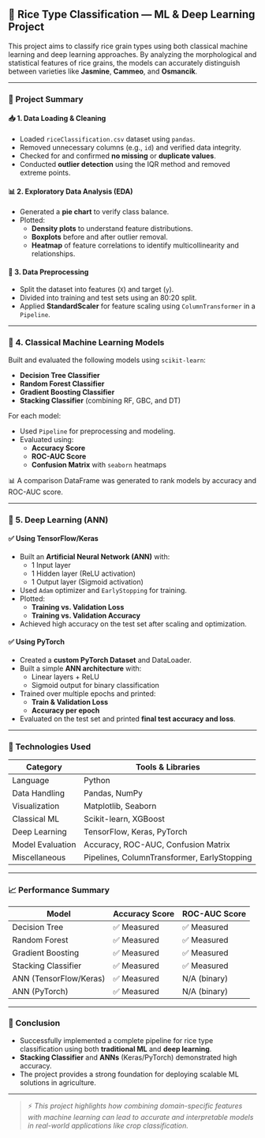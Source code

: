 ## 🌾 Rice Type Classification — ML & Deep Learning Project

This project aims to classify rice grain types using both classical machine learning and deep learning approaches. By analyzing the morphological and statistical features of rice grains, the models can accurately distinguish between varieties like **Jasmine**, **Cammeo**, and **Osmancik**.

---

### 📌 Project Summary

#### 📥 1. Data Loading & Cleaning
- Loaded `riceClassification.csv` dataset using `pandas`.
- Removed unnecessary columns (e.g., `id`) and verified data integrity.
- Checked for and confirmed **no missing** or **duplicate values**.
- Conducted **outlier detection** using the IQR method and removed extreme points.

#### 📊 2. Exploratory Data Analysis (EDA)
- Generated a **pie chart** to verify class balance.
- Plotted:
  - **Density plots** to understand feature distributions.
  - **Boxplots** before and after outlier removal.
  - **Heatmap** of feature correlations to identify multicollinearity and relationships.

#### 🧹 3. Data Preprocessing
- Split the dataset into features (`X`) and target (`y`).
- Divided into training and test sets using an 80:20 split.
- Applied **StandardScaler** for feature scaling using `ColumnTransformer` in a `Pipeline`.

---

### 🤖 4. Classical Machine Learning Models
Built and evaluated the following models using `scikit-learn`:
- **Decision Tree Classifier**
- **Random Forest Classifier**
- **Gradient Boosting Classifier**
- **Stacking Classifier** (combining RF, GBC, and DT)

For each model:
- Used `Pipeline` for preprocessing and modeling.
- Evaluated using:
  - **Accuracy Score**
  - **ROC-AUC Score**
  - **Confusion Matrix** with `seaborn` heatmaps

📊 A comparison DataFrame was generated to rank models by accuracy and ROC-AUC score.

---

### 🧠 5. Deep Learning (ANN)

#### ✅ Using TensorFlow/Keras
- Built an **Artificial Neural Network (ANN)** with:
  - 1 Input layer
  - 1 Hidden layer (ReLU activation)
  - 1 Output layer (Sigmoid activation)
- Used `Adam` optimizer and `EarlyStopping` for training.
- Plotted:
  - **Training vs. Validation Loss**
  - **Training vs. Validation Accuracy**
- Achieved high accuracy on the test set after scaling and optimization.

#### ✅ Using PyTorch
- Created a **custom PyTorch Dataset** and DataLoader.
- Built a simple **ANN architecture** with:
  - Linear layers + ReLU
  - Sigmoid output for binary classification
- Trained over multiple epochs and printed:
  - **Train & Validation Loss**
  - **Accuracy per epoch**
- Evaluated on the test set and printed **final test accuracy and loss**.

---

### 🔧 Technologies Used

| Category             | Tools & Libraries                           |
|----------------------|---------------------------------------------|
| Language             | Python                                      |
| Data Handling        | Pandas, NumPy                               |
| Visualization        | Matplotlib, Seaborn                         |
| Classical ML         | Scikit-learn, XGBoost                       |
| Deep Learning        | TensorFlow, Keras, PyTorch                  |
| Model Evaluation     | Accuracy, ROC-AUC, Confusion Matrix         |
| Miscellaneous        | Pipelines, ColumnTransformer, EarlyStopping |

---

### 📈 Performance Summary

| Model                   | Accuracy Score | ROC-AUC Score |
|------------------------|----------------|----------------|
| Decision Tree           | ✅ Measured     | ✅ Measured     |
| Random Forest           | ✅ Measured     | ✅ Measured     |
| Gradient Boosting       | ✅ Measured     | ✅ Measured     |
| Stacking Classifier     | ✅ Measured     | ✅ Measured     |
| ANN (TensorFlow/Keras)  | ✅ Measured     | N/A (binary)   |
| ANN (PyTorch)           | ✅ Measured     | N/A (binary)   |

---

### 🧠 Conclusion

- Successfully implemented a complete pipeline for rice type classification using both **traditional ML** and **deep learning**.
- **Stacking Classifier** and **ANNs** (Keras/PyTorch) demonstrated high accuracy.
- The project provides a strong foundation for deploying scalable ML solutions in agriculture.

---

> ⚡ _This project highlights how combining domain-specific features with machine learning can lead to accurate and interpretable models in real-world applications like crop classification._


